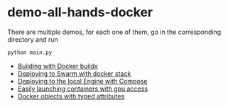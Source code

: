 # demo-all-hands-docker

There are multiple demos, for each one of them, go in the corresponding directory and run 

```bash
python main.py
```

* [Building with Docker buildx](./buildx)
* [Deploying to Swarm with docker stack](./stacks)
* [Deploying to the local Engine with Compose](./compose-example-voting-app)
* [Easily launching containers with gpu access](./gpus)
* [Docker objects with typed attributes](./docker-objects)

